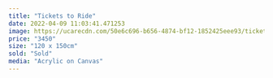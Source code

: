 ```yaml
---
title: "Tickets to Ride"
date: 2022-04-09 11:03:41.471253
image: https://ucarecdn.com/50e6c696-b656-4874-bf12-1852425eee93/tickets-to-ride.jpg
price: "3450"
size: "120 x 150cm"
sold: "Sold"
media: "Acrylic on Canvas"
---
```


